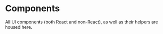 # Components

All UI components (both React and non-React), as well as their helpers are
housed here.

